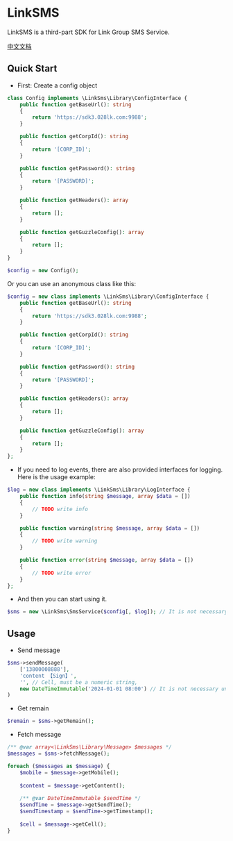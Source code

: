 # LinkSMS

LinkSMS is a third-part SDK for Link Group SMS Service.

[中文文档](README-CN.MD)

## Quick Start

- First:  Create a config object

```php
class Config implements \LinkSms\Library\ConfigInterface {
    public function getBaseUrl(): string
    {
        return 'https://sdk3.028lk.com:9988';
    }

    public function getCorpId(): string
    {
        return '[CORP_ID]';
    }

    public function getPassword(): string
    {
        return '[PASSWORD]';
    }

    public function getHeaders(): array
    {
        return [];
    }

    public function getGuzzleConfig(): array
    {
        return [];
    }
}

$config = new Config();
```

Or you can use an anonymous class like this:

```php
$config = new class implements \LinkSms\Library\ConfigInterface {
    public function getBaseUrl(): string
    {
        return 'https://sdk3.028lk.com:9988';
    }

    public function getCorpId(): string
    {
        return '[CORP_ID]';
    }

    public function getPassword(): string
    {
        return '[PASSWORD]';
    }

    public function getHeaders(): array
    {
        return [];
    }

    public function getGuzzleConfig(): array
    {
        return [];
    }
};
```

- If you need to log events, there are also provided interfaces for logging. Here is the usage example:

```php
$log = new class implements \LinkSms\Library\LogInterface {
    public function info(string $message, array $data = [])
    {
        // TODO write info
    }

    public function warning(string $message, array $data = [])
    {
        // TODO write warning
    }

    public function error(string $message, array $data = [])
    {
        // TODO write error
    }
};
```

- And then you can start using it.

```php
$sms = new \LinkSms\SmsService($config[, $log]); // It is not necessary to pass a LogInterface
```

## Usage

- Send message

```php
$sms->sendMessage(
    ['13800008888'],
    'content 【Sign】',
    '', // Cell, must be a numeric string,
    new DateTimeImmutable('2024-01-01 08:00') // It is not necessary unless you need to schedule the sending of text messages.
)
```

- Get remain

```php
$remain = $sms->getRemain();
```

- Fetch message

```php
/** @var array<\LinkSms\Library\Message> $messages */
$messages = $sms->fetchMessage();

foreach ($messages as $message) {
    $mobile = $message->getMobile();
    
    $content = $message->getContent();
    
    /** @var DateTimeImmutable $sendTime */
    $sendTime = $message->getSendTime();
    $sendTimestamp = $sendTime->getTimestamp();
    
    $cell = $message->getCell();
}
```